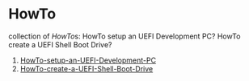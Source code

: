 # HowTo
collection of *HowTo*s:
HowTo setup an UEFI Development PC?
HowTo create a UEFI Shell Boot Drive?

1. [HowTo-setup-an-UEFI-Development-PC](https://github.com/MinnowWare/HowTo-setup-an-UEFI-Development-PC)
2. [HowTo-create-a-UEFI-Shell-Boot-Drive](https://github.com/MinnowWare/HowTo-create-a-UEFI-Shell-Boot-Drive)
